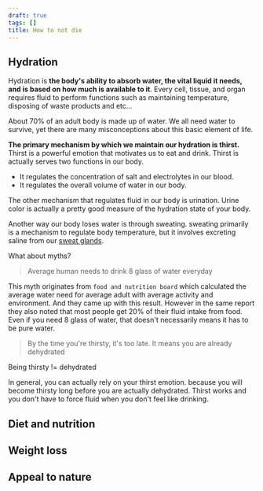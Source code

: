 ```yaml
---
draft: true
tags: []
title: How to not die
---
```


## Hydration

Hydration is **the body's ability to absorb water, the vital liquid it needs, and is based on how much is available to it**. Every cell, tissue, and organ requires fluid to perform functions such as maintaining temperature, disposing of waste products and etc...

About 70% of an adult body is made up of water. We all need water to survive, yet there are many misconceptions about this basic element of life.

**The primary mechanism by which we maintain our hydration is thirst.** Thirst is a powerful emotion that motivates us to eat and drink. Thirst is actually serves two functions in our body.

- It regulates the concentration of salt and electrolytes in our blood.
- It regulates the overall volume of water in our body.

The other mechanism that regulates fluid in our body is urination. Urine color is actually a pretty good measure of the hydration state of your body.

Another way our body loses water is through sweating. sweating primarily is a mechanism to regulate body temperature, but it involves excreting saline from our [sweat glands](https://www.mayoclinic.org/diseases-conditions/hyperhidrosis/multimedia/sweat-glands/img-20007980).

What about myths?

> Average human needs to drink 8 glass of water everyday

This myth originates from `food and nutrition board` which calculated the average water need for average adult with average activity and environment. And they came up with this result. However in the same report they also noted that most people get 20% of their fluid intake from food. Even if you need 8 glass of water, that doesn't necessarily means it has to be pure water.

> By the time you're thirsty, it's too late. It means you are already dehydrated

Being thirsty != dehydrated

In general, you can actually rely on your thirst emotion. because you will become thirsty long before you are actually dehydrated. Thirst works and you don't have to force fluid when you don't feel like drinking.

## Diet and nutrition

## Weight loss

## Appeal to nature

